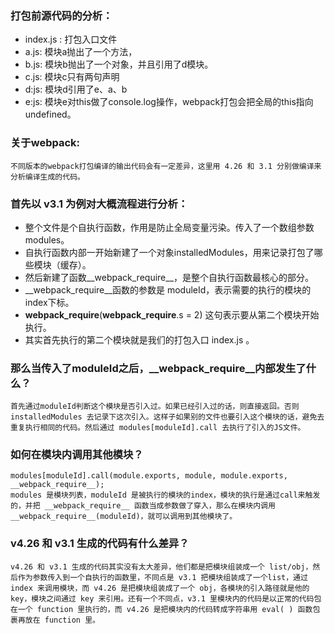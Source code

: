 ### 打包前源代码的分析：
* index.js :  打包入口文件
* a.js: 模块a抛出了一个方法，
* b.js: 模块b抛出了一个对象，并且引用了d模块。
* c.js: 模块c只有两句声明
* d:js: 模块d引用了e、a、b
* e:js: 模块e对this做了console.log操作，webpack打包会把全局的this指向undefined。


### 关于webpack:
    不同版本的webpack打包编译的输出代码会有一定差异，这里用 4.26 和 3.1 分别做编译来分析编译生成的代码。


### 首先以 v3.1 为例对大概流程进行分析：
* 整个文件是个自执行函数，作用是防止全局变量污染。传入了一个数组参数modules。
* 自执行函数内部一开始新建了一个对象installedModules，用来记录打包了哪些模块（缓存）。
* 然后新建了函数__webpack_require__，是整个自执行函数最核心的部分。
* __webpack_require__函数的参数是 moduleId，表示需要的执行的模块的index下标。
* __webpack_require__(__webpack_require__.s = 2) 这句表示要从第二个模块开始执行。
* 其实首先执行的第二个模块就是我们的打包入口 index.js 。


### 那么当传入了moduleId之后，__webpack_require__内部发生了什么？
    首先通过moduleId判断这个模块是否引入过。如果已经引入过的话，则直接返回。否则 installedModules 去记录下这次引入。这样子如果别的文件也要引入这个模块的话，避免去重复执行相同的代码。然后通过 modules[moduleId].call 去执行了引入的JS文件。


### 如何在模块内调用其他模块？
    modules[moduleId].call(module.exports, module, module.exports, __webpack_require__);
    modules 是模块列表，moduleId 是被执行的模块的index，模块的执行是通过call来触发的，并把 __webpack_require__ 函数当成参数做了穿入，那么在模块内调用 __webpack_require__(moduleId)，就可以调用到其他模块了。


### v4.26 和 v3.1 生成的代码有什么差异？
    v4.26 和 v3.1 生成的代码其实没有太大差异，他们都是把模块组装成一个 list/obj，然后作为参数传入到一个自执行的函数里，不同点是 v3.1 把模块组装成了一个list，通过 index 来调用模块，而 v4.26 是把模块组装成了一个 obj，各模块的引入路径就是他的 key，模块之间通过 key 来引用。还有一个不同点，v3.1 里模块内的代码是以正常的代码包在一个 function 里执行的，而 v4.26 是把模块内的代码转成字符串用 eval( ) 函数包裹再放在 function 里。
